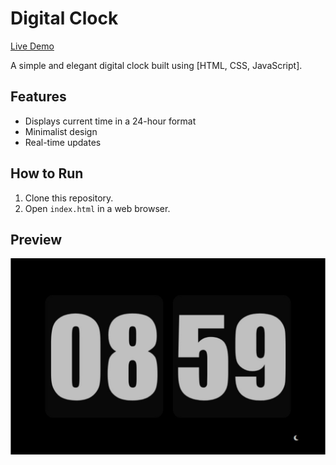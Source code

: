 # Digital Clock

[Live Demo](https://jsdigitalclock.vercel.app/)

A simple and elegant digital clock built using [HTML, CSS, JavaScript].

## Features

- Displays current time in a 24-hour format
- Minimalist design
- Real-time updates

## How to Run

1. Clone this repository.
2. Open `index.html` in a web browser.

## Preview

![Digital Clock](https://raw.githubusercontent.com/iamjxtinnn/front-end-projects/refs/heads/main/Digital%20Clock/Image/digitalclock.png)
